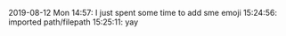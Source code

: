 2019-08-12 Mon
14:57: I just spent some time to add sme emoji
15:24:56: imported path/filepath
15:25:11: yay

